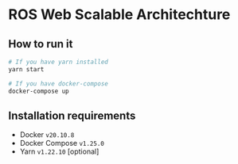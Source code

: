 # ROS Web Scalable Architechture

## How to run it
```bash
# If you have yarn installed
yarn start

# If you have docker-compose
docker-compose up
```

## Installation requirements
- Docker `v20.10.8`
- Docker Compose `v1.25.0`
- Yarn `v1.22.10` [optional]